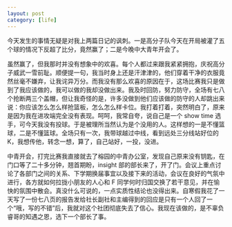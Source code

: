 ```yaml
---
layout: post
category: [life]
---
```


今天发生的事情无疑是对我上两篇日记的讽刺。一是高分子队今天在开局被灌了五个球的情况下反超了比分，竟然赢了；二是今晚中大青年开会了。

虽然赢了，但我那时并没有想象中的欢喜。每个人都过来跟我紧紧拥抱，庆祝高分子威武一雪前耻。顺便提一句，我当时身上还是汗津津的，他们穿着干净的衣服竟然丝毫不嫌弃，让我诧异万分。而我没有那么欢喜的原因在于，这场比赛我只是做到了我应该做的，我可以做的我却没做出来。我及时回防，努力防守，全场有七八个抢断两三个盖帽，但让我奇怪的是，许多没做到他们应该做的防守的人却跳出来说：你应该怎么怎么样抢篮板，怎么怎么样卡位。我打着打着，突然明白了，原来是因为我在进攻端完全没有表现。呵呵，我常自夸，说自己是一个 show time 选手，可今天我没有投球。于是被理所当然认为是个没用的人。这样想的一是不懂篮球，二是不懂篮球。全场只有一次，我带球越过中线，看到远处三分线站好位的 K，我想传他，转念一想，算了，自己站好，一投，没进。

中青开会，打完比赛我直接就去了榕园的中青办公室，发现自己原来没有钥匙，在门口等了二十多分钟，翘首期盼，insight 部的部长来了，开了门。会议上重点讨论了各部门之间的关系、下学期换届事宜以及接下来的活动，会议在良好的气氛中进行，各方就如何拉拢小朋友的人心和 F 同学何时归国交换了若干意见，并在愉快的氛围中散会。真没什么可说的，一点实质性结论也没得出来。自寒假我花了一天写了一份七八页的报告发给社长副社和主编得到的回应是只有一个人回了一个“哦，写的不错”后，我就对这个社团彻底失去了信心。我现在该做的，是不辜负睿哥的知遇之恩，选下一个部长了事。
